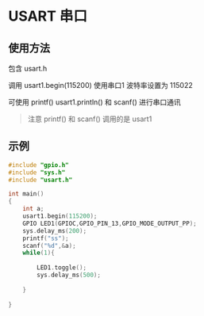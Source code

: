 # USART 串口


## 使用方法

包含 usart.h


调用 usart1.begin(115200) 使用串口1 波特率设置为 115022

可使用 printf() usart1.println()   和 scanf() 进行串口通讯


> 注意 printf() 和 scanf() 调用的是 usart1


## 示例
```c++
#include "gpio.h"
#include "sys.h"
#include "usart.h"

int main()
{
	int a;
	usart1.begin(115200);
    GPIO LED1(GPIOC,GPIO_PIN_13,GPIO_MODE_OUTPUT_PP);
    sys.delay_ms(200);
	printf("ss");
	scanf("%d",&a);
    while(1){
		
		LED1.toggle();
		sys.delay_ms(500);
        
    }
    
}


```